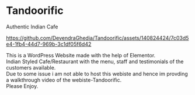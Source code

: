 # Tandoorific
Authentic Indian Cafe



https://github.com/DevendraGhedia/Tandoorific/assets/140824424/7c03d5e4-1fb4-44d7-969b-3c1df05f6d42

This is a WordPress Website made with the help of Elementor. <br/>
Indian Styled Cafe/Restaurant with the menu, staff and testimonials of the customers available. <br/>
Due to some issue i am not able to host this webiste and hence im provding a walkthrough video of the webiste-Tandoorific. <br/>
Please Enjoy.
